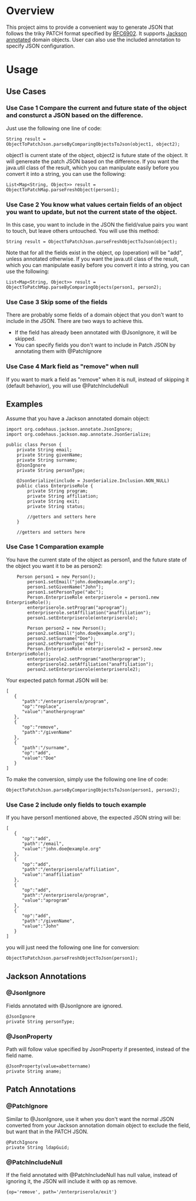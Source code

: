 # Overview
This project aims to provide a convenient way to generate JSON that follows the triky PATCH format specified by <a href='https://tools.ietf.org/html/rfc6902'>RFC6902</a>. 
It supports <a href='https://github.com/FasterXML/jackson-annotations'>Jackson annotated</a> domain objects. User can also use the included annotation to specify JSON configuration. 

# Usage
## Use Cases
### Use Case 1 Compare the current and future state of the object and consturct a JSON based on the difference. 
Just use the following one line of code:
```
String result = ObjectToPatchJson.parseByComparingObjectsToJson(object1, object2);
```
object1 is current state of the object, object2 is future state of the object. It will genereate the patch JSON based on the difference. 
If you want the java.util class of the result, which you can manipulate easily before you convert it into a string, you can use the following:
```
List<Map<String, Object>> result = ObjectToPatchMap.parseFreshObject(person1);
```

### Use Case 2 You know what values certain fields of an object you want to update, but not the current state of the object.
In this case, you want to include in the JSON the field/value pairs you want to touch, but leave others untouched. 
You will use this method:
```
String result = ObjectToPatchJson.parseFreshObjectToJson(object);
```
Note that for all the fields exist in the object, op (operation) will be "add", unless annotated otherwise. 
If you want the java.util class of the result, which you can manipulate easily before you convert it into a string, you can use the following:
```
List<Map<String, Object>> result = ObjectToPatchMap.parseByComparingObjects(person1, person2);
```

### Use Case 3 Skip some of the fields
There are probably some fields of a domain object that you don't want to include in the JSON. There are two ways to achieve this. 
- If the field has already been annotated with @JsonIgnore, it will be skipped. 
- You can specify fields you don't want to include in Patch JSON by annotating them with @PatchIgnore

### Use Case 4 Mark field as "remove" when null
If you want to mark a field as "remove" when it is null, instead of skipping it (default behavior), you will use @PatchIncludeNull

## Examples
Assume that you have a Jackson annotated domain object:
```
import org.codehaus.jackson.annotate.JsonIgnore;
import org.codehaus.jackson.map.annotate.JsonSerialize;

public class Person {
	private String email;
	private String givenName;
	private String surname;
	@JsonIgnore
	private String personType;

	@JsonSerialize(include = JsonSerialize.Inclusion.NON_NULL)
	public class EnterpriseRole {
		private String program;
		private String affiliation;
		private String exit;
		private String status;

		//getters and setters here
	}

	//getters and setters here
```
### Use Case 1 Comparation example
You have the current state of the object as person1, and the future state of the object you want it to be as person2:
```
    Person person1 = new Person();
		person1.setEmail("john.doe@example.org");
		person1.setGivenName("John");
		person1.setPersonType("abc");
		Person.EnterpriseRole enterpriserole = person1.new EnterpriseRole();
		enterpriserole.setProgram("aprogram");
		enterpriserole.setAffiliation("anaffiliation");
		person1.setEnterpriserole(enterpriserole);
		
		Person person2 = new Person();
		person2.setEmail("john.doe@example.org");
		person2.setSurname("Doe");
		person2.setPersonType("def");
		Person.EnterpriseRole enterpriserole2 = person2.new EnterpriseRole();
		enterpriserole2.setProgram("anotherprogram");
		enterpriserole2.setAffiliation("anaffiliation");
		person2.setEnterpriserole(enterpriserole2);
```
Your expected patch format JSON will be:
```
[
   {
      "path":"/enterpriserole/program",
      "op":"replace",
      "value":"anotherprogram"
   },
   {
      "op":"remove",
      "path":"/givenName"
   },
   {
      "path":"/surname",
      "op":"add",
      "value":"Doe"
   }
]
```
To make the conversion, simply use the following one line of code:
```
ObjectToPatchJson.parseByComparingObjectsToJson(person1, person2);
```

### Use Case 2 include only fields to touch example
If you have person1 mentioned above, the expected JSON string will be: 
```
[
   {
      "op":"add",
      "path":"/email",
      "value":"john.doe@example.org"
   },
   {
      "op":"add",
      "path":"/enterpriserole/affiliation",
      "value":"anaffiliation"
   },
   {
      "op":"add",
      "path":"/enterpriserole/program",
      "value":"aprogram"
   },
   {
      "op":"add",
      "path":"/givenName",
      "value":"John"
   }
]
```
you will just need the following one line for conversion:
```
ObjectToPatchJson.parseFreshObjectToJson(person1);
```

## Jackson Annotations
### @JsonIgnore
Fields annotated with @JsonIgnore are ignored. 
```
@JsonIgnore
private String personType;
```

### @JsonProperty
Path will follow value specified by JsonProperty if presented, instead of the field name. 
```
@JsonProperty(value=abettername)
private String aname;
```

## Patch Annotations
### @PatchIgnore
Similar to @JsonIgnore, use it when you don't want the normal JSON converted from your Jackson annotation domain object to exclude the field, but want that in the PATCH JSON. 
```
@PatchIgnore
private String ldapGuid;
```

### @PatchIncludeNull
If the field annotated with @PatchIncludeNull has null value, instead of ignoring it, the JSON will include it with op as remove. 
```
{op='remove', path='/enterpriserole/exit'}
```
